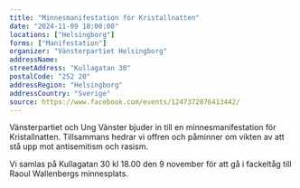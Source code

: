 ```yaml
---
title: "Minnesmanifestation för Kristallnatten"
date: "2024-11-09 18:00:00"
locations: ["Helsingborg"]
forms: ["Manifestation"]
organizer: "Vänsterpartiet Helsingborg"
addressName: 
streetAddress: "Kullagatan 30"
postalCode: "252 20"
addressRegion: "Helsingborg"
addressCountry: "Sverige"
source: https://www.facebook.com/events/1247372876413442/
---
```

Vänsterpartiet och Ung Vänster bjuder in till en minnesmanifestation för Kristallnatten. Tillsammans hedrar vi offren och påminner om vikten av att stå upp mot antisemitism och rasism.

Vi samlas på Kullagatan 30 kl 18.00 den 9 november för att gå i fackeltåg till Raoul Wallenbergs minnesplats.
